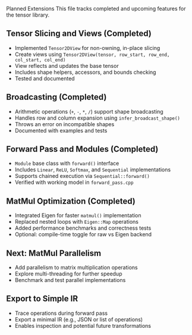 Planned Extensions
This file tracks completed and upcoming features for the tensor library.

## Tensor Slicing and Views (Completed)
- Implemented `Tensor2DView` for non-owning, in-place slicing
- Create views using `Tensor2DView(tensor, row_start, row_end, col_start, col_end)`
- View reflects and updates the base tensor
- Includes shape helpers, accessors, and bounds checking
- Tested and documented

## Broadcasting (Completed)
- Arithmetic operations (`+`, `-`, `*`, `/`) support shape broadcasting
- Handles row and column expansion using `infer_broadcast_shape()`
- Throws an error on incompatible shapes
- Documented with examples and tests

## Forward Pass and Modules (Completed)
- `Module` base class with `forward()` interface
- Includes `Linear`, `ReLU`, `Softmax`, and `Sequential` implementations
- Supports chained execution via `Sequential::forward()`
- Verified with working model in `forward_pass.cpp`

## MatMul Optimization (Completed)
- Integrated Eigen for faster `matmul()` implementation
- Replaced nested loops with `Eigen::Map` operations
- Added performance benchmarks and correctness tests
- Optional: compile-time toggle for raw vs Eigen backend

## Next: MatMul Parallelism
- Add parallelism to matrix multiplication operations
- Explore multi-threading for further speedup
- Benchmark and test parallel implementations

## Export to Simple IR
- Trace operations during forward pass
- Export a minimal IR (e.g., JSON or list of operations)
- Enables inspection and potential future transformations
